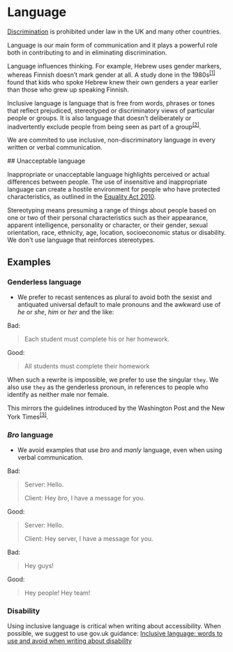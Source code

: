 # Language

[Discrimination](https://en.wikipedia.org/wiki/Discrimination) is prohibited under law in the UK and many other countries.

Language is our main form of communication and it plays a powerful role both in contributing to and in eliminating discrimination.

Language influences thinking. For example, Hebrew uses gender markers, whereas Finnish doesn’t mark gender at all. A study done in the 1980s<sup>[\[1\]][wiley]</sup> found that kids who spoke Hebrew knew their own genders a year earlier than those who grew up speaking Finnish.

Inclusive language is language that is free from words, phrases or tones that reflect prejudiced, stereotyped or discriminatory views of particular people or groups. It is also language that doesn't deliberately or inadvertently exclude people from being seen as part of a group<sup>[\[2\]][govau]</sup>.

We are commited to use inclusive, non-discriminatory language in every written or verbal communication.

## Unacceptable language

Inappropriate or unacceptable language highlights perceived or actual differences between people. The use of insensitive and inappropriate language can create a hostile environment for people who have protected characteristics, as outlined in the [Equality Act 2010](http://www.legislation.gov.uk/ukpga/2010/15/contents).

Stereotyping means presuming a range of things about people based on one or two of their personal characteristics such as their appearance, apparent intelligence, personality or character, or their gender, sexual orientation, race, ethnicity, age, location, socioeconomic status or disability. We don't use language that reinforces stereotypes.


## Examples


### Genderless language

* We prefer to recast sentences as plural to avoid both the sexist and antiquated universal default to male pronouns and the awkward use of _he_ or _she_, _him_ or _her_ and the like:

Bad:
> Each student must complete his or her homework.

Good:
> All students must complete their homework

When such a rewrite is impossible, we prefer to use the singular `they`. We also use `they` as the genderless pronoun, in references to people who identify as neither male nor female.

This mirrors the guidelines introduced by the Washington Post and the New York Times<sup>[\[3\]][post]</sup>.


### _Bro_ language

* We avoid examples that use _bro_ and _manly_ language, even when using verbal communication.

Bad:
> Server: Hello.
>
> Client: Hey _bro_, I have a message for you.

Good:
> Server: Hello.
>
> Client: Hey server, I have a message for you.

Bad:
> Hey guys!

Good:
> Hey people!
> Hey team!


### Disability

Using inclusive language is critical when writing about accessibility. When possible, we suggest to use gov.uk guidance: [Inclusive language: words to use and avoid when writing about disability](https://www.gov.uk/government/publications/inclusive-communication/inclusive-language-words-to-use-and-avoid-when-writing-about-disability)


[wiley]: http://onlinelibrary.wiley.com/doi/10.1111/j.1467-1770.1982.tb00973.x/abstract "Language environment and gender identity attainment"
[govau]: https://www.education.tas.gov.au/.../Documents/Guidelines-for-Inclusive-Language.pdf "Guidelines for Inclusive Language"
[post]: http://www.poynter.org/2015/the-washington-post-will-allow-singular-they/387542/ "The Washington Post will allow singular ‘they’"

